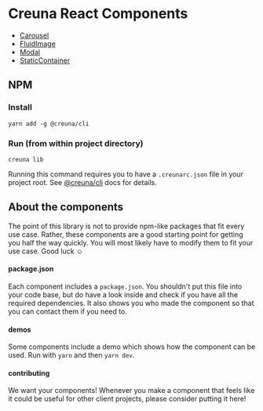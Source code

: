 # Creuna React Components

- [Carousel](components/carousel/)
- [FluidImage](components/fluid-image/)
- [Modal](components/modal/)
- [StaticContainer](components/static-container/)

## NPM

### Install

```
yarn add -g @creuna/cli
```

### Run (from within project directory)

```
creuna lib
```

Running this command requires you to have a `.creunarc.json` file in your project root. See [@creuna/cli](https://github.com/Creuna-Oslo/cli) docs for details.

## About the components

The point of this library is not to provide npm-like packages that fit every use case. Rather, these components are a good starting point for getting you half the way quickly. You will most likely have to modify them to fit your use case. Good luck ☺️

#### package.json

Each component includes a `package.json`. You shouldn't put this file into your code base, but do have a look inside and check if you have all the required dependencies. It also shows you who made the component so that you can contact them if you need to.

#### demos

Some components include a demo which shows how the component can be used. Run with `yarn` and then `yarn dev`.

#### contributing

We want your components! Whenever you make a component that feels like it could be useful for other client projects, please consider putting it here!
